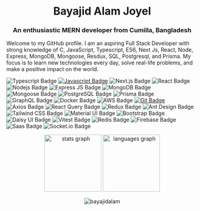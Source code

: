 <h1 align="center">Bayajid Alam Joyel</h1>
<h3 align='center'>An enthusiastic MERN developer from Cumilla, Bangladesh</h3>
<p align='left'>Welcome to my GitHub profile. I am an aspiring Full Stack Developer with strong knowledge of C, JavaScript, Typescript, ES6, Next Js, React, Node, Express, MongoDB, Mongoose, Resdux, SQL, Postgresql, and Prisma. My focus is to learn new technologies every day, solve real-life problems, and make a positive impact on the world.

![Typescript Badge](https://img.shields.io/badge/Typescript-%233178C6?style=for-the-badge&logo=typescript&logoColor=white&color=%233178C6) [![Javascript Badge](https://img.shields.io/badge/-Javascript-F0DB4F?style=for-the-badge&labelColor=black&logo=javascript&logoColor=F0DB4F)](#) ![Next.js Badge](https://img.shields.io/badge/Next%20Js-%23000000?style=for-the-badge&logo=nextdotjs&labelColor=black&color=black) ![React Badge](https://img.shields.io/badge/React-%2361DAFB?style=for-the-badge&logo=react&labelColor=black) ![Nodejs Badge](https://img.shields.io/badge/-Nodejs-3C873A?style=for-the-badge&labelColor=black&logo=node.js&logoColor=3C873A) ![Express JS Badge](https://img.shields.io/badge/Express%20JS-%23000000?style=for-the-badge&logo=express&labelColor=black&color=black) ![MongoDB Badge](https://img.shields.io/badge/MongoDB-4EA94B?style=for-the-badge&logo=mongodb&logoColor=white) ![Mongoose Badge](https://img.shields.io/badge/Mongoose-%23880000?style=for-the-badge&logo=mongoose&logoColor=white&labelColor=black) ![PostgreSQL Badge](https://img.shields.io/badge/PostgreSQL-%234169E1?style=for-the-badge&logo=postgresql&logoColor=white&labelColor=black) ![Prisma Badge](https://img.shields.io/badge/prisma-%232D3748?style=for-the-badge&logo=prisma&logoColor=white&labelColor=black) ![GraphQL Badge](https://img.shields.io/badge/-GraphQl-e535ab?style=for-the-badge&labelColor=black&logo=node.js&logoColor=e535ab) ![Docker Badge](https://img.shields.io/badge/Docker-%232496ED?style=for-the-badge&logo=docker&logoColor=white&labelColor=black) ![AWS Badge](https://img.shields.io/badge/AWS-%23232F3E?style=for-the-badge&logo=amazonaws&logoColor=white&labelColor=black) [![Git Badge](https://img.shields.io/badge/Git-F05032?style=for-the-badge&logo=git&logoColor=white)](#) ![Axios Badge](https://img.shields.io/badge/Axios-%235A29E4?style=for-the-badge&logo=axios&logoColor=white&labelColor=black) ![React Query Badge](https://img.shields.io/badge/React%20Query-%23FF4154?style=for-the-badge&logo=reactquery&logoColor=white&labelColor=black) ![Redux Badge](https://img.shields.io/badge/Redux-%23764ABC?style=for-the-badge&logo=redux&logoColor=white&color=%23764ABC) ![Ant Design Badge](https://img.shields.io/badge/Ant%20Design-%230170FE?style=for-the-badge&logo=antdesign&logoColor=white&labelColor=black) ![Tailwind CSS Badge](https://img.shields.io/badge/Tailwind%20CSS-092749?style=for-the-badge&logo=tailwindcss&logoColor=06B6D4&labelColor=000000) ![Material UI Badge](https://img.shields.io/badge/Material%20UI-%23007FFF?style=for-the-badge&logo=mui&logoColor=white&labelColor=black) ![Bootstrap Badge](https://img.shields.io/badge/Bootstrap-%237952B3?style=for-the-badge&logo=bootstrap&logoColor=white&labelColor=black) ![Daisy UI Badge](https://img.shields.io/badge/Daisy%20UI-%235A0EF8?style=for-the-badge&logo=daisyui&logoColor=white&labelColor=black) ![Vitest Badge](https://img.shields.io/badge/Vitest-%236E9F18?style=for-the-badge&logo=vitest&logoColor=white&labelColor=black) ![Redis Badge](https://img.shields.io/badge/Redis-%23DC382D?style=for-the-badge&logo=redis&logoColor=white&labelColor=black) ![Firebase Badge](https://img.shields.io/badge/Firebase-%23FFCA28?style=for-the-badge&logo=firebase&logoColor=white&labelColor=black) ![Saas Badge](https://img.shields.io/badge/Saas-%23CC6699?style=for-the-badge&logo=sass&logoColor=white&labelColor=black) ![Socket.io Badge](https://img.shields.io/badge/Socket%20io-%23010101?style=for-the-badge&logo=socketdotio&logoColor=white&labelColor=black)


<div align="center">
  <img src="https://github-readme-stats.vercel.app/api?username=BayajidAlam&hide_title=false&hide_rank=false&show_icons=true&include_all_commits=true&count_private=true&disable_animations=false&theme=dracula&locale=en&hide_border=false" height="150" alt="stats graph"  />
  <img src="https://github-readme-stats.vercel.app/api/top-langs?username=BayajidAlam&locale=en&hide_title=false&layout=compact&card_width=320&langs_count=5&theme=dracula&hide_border=false" height="150" alt="languages graph"  />
</div>


<p align="center"><img align="center" src="https://github-readme-streak-stats.herokuapp.com/?user=bayajidalam&" alt="bayajidalam" /></p>
